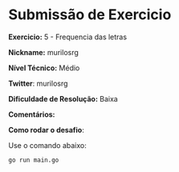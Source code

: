 # Submissão de Exercicio

**Exercicio:** 5 - Frequencia das letras

**Nickname:** murilosrg

**Nível Técnico:** Médio

**Twitter**: murilosrg

**Dificuldade de Resolução:** Baixa

**Comentários:**

**Como rodar o desafio**:

Use o comando abaixo:

```bash
go run main.go
```
